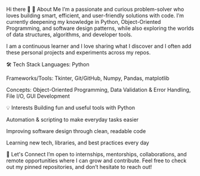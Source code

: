 Hi there 👋
🚀 About Me
I’m a passionate and curious problem-solver who loves building smart, efficient, and user-friendly solutions with code. I’m currently deepening my knowledge in Python, Object-Oriented Programming, and software design patterns, while also exploring the worlds of data structures, algorithms, and developer tools.

I am a continuous learner and I love sharing what I discover and I often add these personal projects and experiments across my repos.

🛠️ Tech Stack
Languages: Python

Frameworks/Tools: Tkinter, Git/GitHub, Numpy, Pandas, matplotlib 

Concepts: Object-Oriented Programming, Data Validation & Error Handling, File I/O, GUI Development

💡 Interests
Building fun and useful tools with Python

Automation & scripting to make everyday tasks easier

Improving software design through clean, readable code

Learning new tech, libraries, and best practices every day

🤝 Let's Connect
I’m open to internships, mentorships, collaborations, and remote opportunities where I can grow and contribute. Feel free to check out my pinned repositories, and don’t hesitate to reach out!

<!--
**OghieCornel/Oghiecornel** is a ✨ _special_ ✨ repository because its `README.md` (this file) appears on your GitHub profile.

Here are some ideas to get you started:

- 🔭 I’m currently working on ...
- 🌱 I’m currently learning ...
- 👯 I’m looking to collaborate on ...
- 🤔 I’m looking for help with ...
- 💬 Ask me about ...
- 📫 How to reach me: ...
- 😄 Pronouns: ...
- ⚡ Fun fact: ...
-->
